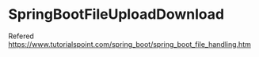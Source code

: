 # SpringBootFileUploadDownload


Refered https://www.tutorialspoint.com/spring_boot/spring_boot_file_handling.htm
